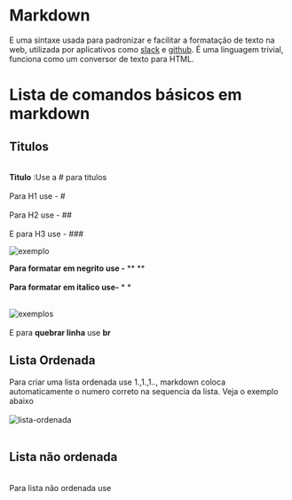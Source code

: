# Markdown

E uma sintaxe usada para padronizar e facilitar a formatação de texto na web, utilizada por aplicativos como 
[slack](https://slack.com/intl/pt-br) e [github](https://github.com/). É uma linguagem trivial, funciona como um conversor de texto para HTML.

# Lista de comandos básicos em markdown

## Titulos
<br>**Titulo** :Use a #  para titulos </br>
<br>Para H1 use - #</br>
<br>Para H2 use - ## </br>
<br>E para H3 use - ### </br>

![exemplo](https://res.cloudinary.com/practicaldev/image/fetch/s--eN6qBw82--/c_limit%2Cf_auto%2Cfl_progressive%2Cq_auto%2Cw_880/https://miro.medium.com/max/1400/1%2AGmdBSicFuhO4eGnLVR4IFA.png)

**Para formatar em negrito use -** ** **<br></br>
**Para formatar em italico use-** * *
<br></br>

![exemplos](https://res.cloudinary.com/practicaldev/image/fetch/s--X2XkNgYM--/c_limit%2Cf_auto%2Cfl_progressive%2Cq_auto%2Cw_880/https://miro.medium.com/max/1400/1%2A5Lx9_j-lrN3m2EDOhUZq9Q.png)
 <br></br>
 E para **quebrar linha** use **br**
<br>

## Lista Ordenada 
Para criar uma lista ordenada use 1.,1.,1.., markdown coloca automaticamente o numero correto na sequencia da lista. Veja o exemplo abaixo<br></br>
![lista-ordenada](https://res.cloudinary.com/practicaldev/image/fetch/s--3K7kou7O--/c_limit%2Cf_auto%2Cfl_progressive%2Cq_66%2Cw_880/https://miro.medium.com/max/1400/1%2A4upZn9DocBbZoWPU9jvxDw.gif)
<br></br>

## Lista não ordenada
<br>
Para lista não ordenada use